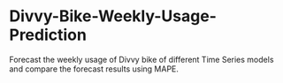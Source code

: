# Divvy-Bike-Weekly-Usage-Prediction
Forecast the weekly usage of Divvy bike of different Time Series models and compare the forecast results using MAPE.
